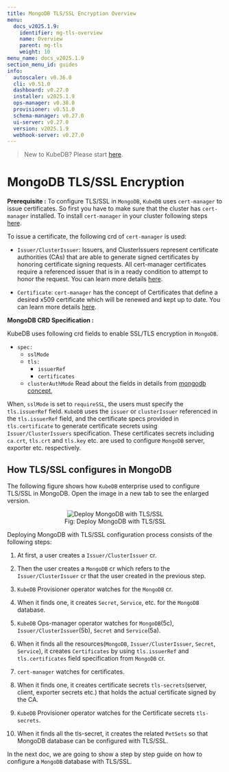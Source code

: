 ```yaml
---
title: MongoDB TLS/SSL Encryption Overview
menu:
  docs_v2025.1.9:
    identifier: mg-tls-overview
    name: Overview
    parent: mg-tls
    weight: 10
menu_name: docs_v2025.1.9
section_menu_id: guides
info:
  autoscaler: v0.36.0
  cli: v0.51.0
  dashboard: v0.27.0
  installer: v2025.1.9
  ops-manager: v0.38.0
  provisioner: v0.51.0
  schema-manager: v0.27.0
  ui-server: v0.27.0
  version: v2025.1.9
  webhook-server: v0.27.0
---
```


> New to KubeDB? Please start [here](/docs/v2025.1.9/README).

# MongoDB TLS/SSL Encryption

**Prerequisite :** To configure TLS/SSL in `MongoDB`, `KubeDB` uses `cert-manager` to issue certificates. So first you have to make sure that the cluster has `cert-manager` installed. To install `cert-manager` in your cluster following steps [here](https://cert-manager.io/docs/installation/kubernetes/).

To issue a certificate, the following crd of `cert-manager` is used:

- `Issuer/ClusterIssuer`: Issuers, and ClusterIssuers represent certificate authorities (CAs) that are able to generate signed certificates by honoring certificate signing requests. All cert-manager certificates require a referenced issuer that is in a ready condition to attempt to honor the request. You can learn more details [here](https://cert-manager.io/docs/concepts/issuer/).

- `Certificate`: `cert-manager` has the concept of Certificates that define a desired x509 certificate which will be renewed and kept up to date. You can learn more details [here](https://cert-manager.io/docs/concepts/certificate/).

**MongoDB CRD Specification :**

KubeDB uses following crd fields to enable SSL/TLS encryption in `MongoDB`.

- `spec:`
  - `sslMode`
  - `tls:`
    - `issuerRef`
    - `certificates`
  - `clusterAuthMode`
Read about the fields in details from [mongodb concept](/docs/v2025.1.9/guides/mongodb/concepts/mongodb),

When, `sslMode` is set to `requireSSL`, the users must specify the `tls.issuerRef` field. `KubeDB` uses the `issuer` or `clusterIssuer` referenced in the `tls.issuerRef` field, and the certificate specs provided in `tls.certificate` to generate certificate secrets using `Issuer/ClusterIssuers` specification. These certificates secrets including `ca.crt`, `tls.crt` and `tls.key` etc. are used to configure `MongoDB` server, exporter etc. respectively.

## How TLS/SSL configures in MongoDB

The following figure shows how `KubeDB` enterprise used to configure TLS/SSL in MongoDB. Open the image in a new tab to see the enlarged version.

<figure align="center">
<img alt="Deploy MongoDB with TLS/SSL" src="/docs/v2025.1.9/images/day-2-operation/mongodb/mongodb-tls.svg">
<figcaption align="center">Fig: Deploy MongoDB with TLS/SSL</figcaption>
</figure>

Deploying MongoDB with TLS/SSL configuration process consists of the following steps:

1. At first, a user creates a `Issuer/ClusterIssuer` cr.

2. Then the user creates a `MongoDB` cr which refers to the `Issuer/ClusterIssuer` cr that the user created in the previous step.

3. `KubeDB` Provisioner  operator watches for the `MongoDB` cr.

4. When it finds one, it creates `Secret`, `Service`, etc. for the `MongoDB` database.

5. `KubeDB` Ops-manager operator watches for `MongoDB`(5c), `Issuer/ClusterIssuer`(5b), `Secret` and `Service`(5a).

6. When it finds all the resources(`MongoDB`, `Issuer/ClusterIssuer`, `Secret`, `Service`), it creates `Certificates` by using `tls.issuerRef` and `tls.certificates` field specification from `MongoDB` cr.

7. `cert-manager` watches for certificates.

8. When it finds one, it creates certificate secrets `tls-secrets`(server, client, exporter secrets etc.) that holds the actual certificate signed by the CA.

9. `KubeDB` Provisioner  operator watches for the Certificate secrets `tls-secrets`.

10. When it finds all the tls-secret, it creates the related `PetSets` so that MongoDB database can be configured with TLS/SSL.

In the next doc, we are going to show a step by step guide on how to configure a `MongoDB` database with TLS/SSL.